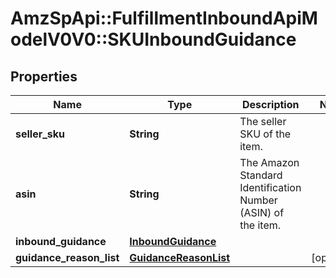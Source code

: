 # AmzSpApi::FulfillmentInboundApiModelV0V0::SKUInboundGuidance

## Properties
Name | Type | Description | Notes
------------ | ------------- | ------------- | -------------
**seller_sku** | **String** | The seller SKU of the item. | 
**asin** | **String** | The Amazon Standard Identification Number (ASIN) of the item. | 
**inbound_guidance** | [**InboundGuidance**](InboundGuidance.md) |  | 
**guidance_reason_list** | [**GuidanceReasonList**](GuidanceReasonList.md) |  | [optional] 

